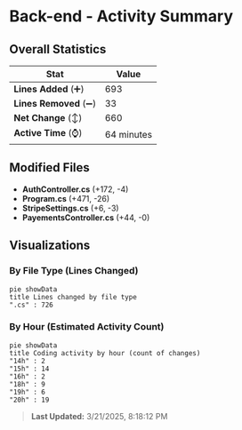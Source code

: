 # Back-end - Activity Summary 

## Overall Statistics

| Stat                   | Value                                                             |
| ---------------------- | ----------------------------------------------------------------- |
| **Lines Added** (➕)   | 693                                          |
| **Lines Removed** (➖) | 33                                        |
| **Net Change** (↕)    | 660                |
| **Active Time** (⌚)   | 64 minutes |


## Modified Files
- **AuthController.cs** (+172, -4)
- **Program.cs** (+471, -26)
- **StripeSettings.cs** (+6, -3)
- **PayementsController.cs** (+44, -0)

## Visualizations

### By File Type (Lines Changed)

```mermaid
pie showData
title Lines changed by file type
".cs" : 726
```

### By Hour (Estimated Activity Count)

```mermaid
pie showData
title Coding activity by hour (count of changes)
"14h" : 2
"15h" : 14
"16h" : 2
"18h" : 9
"19h" : 6
"20h" : 19
```


> **Last Updated:** 3/21/2025, 8:18:12 PM